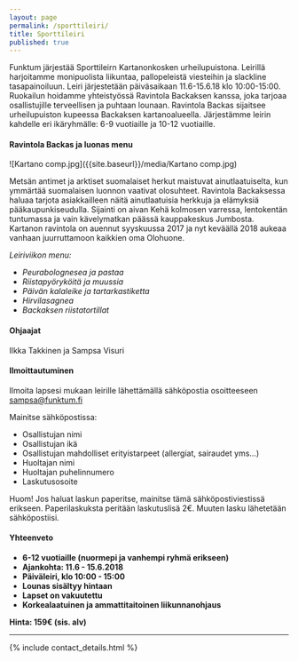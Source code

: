 ```yaml
---
layout: page
permalink: /sporttileiri/
title: Sporttileiri
published: true
---
```



Funktum järjestää Sporttileirn Kartanonkosken urheilupuistona. Leirillä harjoitamme monipuolista liikuntaa, pallopeleistä viesteihin ja slackline tasapainoiluun. Leiri järjestetään päiväsaikaan 11.6-15.6.18 klo 10:00-15:00. Ruokailun hoidamme yhteistyössä Ravintola Backaksen kanssa, joka tarjoaa osallistujille terveellisen ja puhtaan lounaan. Ravintola Backas sijaitsee urheilupuiston kupeessa Backaksen kartanoalueella. Järjestämme leirin kahdelle eri ikäryhmälle: 6-9 vuotiaille ja 10-12 vuotiaille.


#### Ravintola Backas ja luonas menu

![Kartano comp.jpg]({{site.baseurl}}/media/Kartano comp.jpg)


Metsän antimet ja arktiset suomalaiset herkut maistuvat ainutlaatuiselta, kun ymmärtää suomalaisen luonnon vaativat olosuhteet. Ravintola Backaksessa haluaa tarjota asiakkailleen näitä ainutlaatuisia herkkuja ja elämyksiä pääkaupunkiseudulla. Sijainti on aivan Kehä kolmosen varressa, lentokentän tuntumassa ja vain kävelymatkan päässä kauppakeskus Jumbosta. Kartanon ravintola on auennut syyskuussa 2017 ja nyt keväällä 2018 aukeaa vanhaan juurruttamoon kaikkien oma Olohuone.

_Leiriviikon menu:_

- _Peurabolognesea ja pastaa_
- _Riistapyöryköitä ja muussia_
- _Päivän kalaleike ja tartarkastiketta_
- _Hirvilasagnea_
- _Backaksen riistatortillat_

#### Ohjaajat

Ilkka Takkinen ja Sampsa Visuri

#### Ilmoittautuminen

Ilmoita lapsesi mukaan leirille lähettämällä sähköpostia osoitteeseen sampsa@funktum.fi

Mainitse sähköpostissa:

- Osallistujan nimi
- Osallistujan ikä 
- Osallistujan mahdolliset erityistarpeet (allergiat, sairaudet yms...)
- Huoltajan nimi
- Huoltajan puhelinnumero
- Laskutusosoite 

Huom! Jos haluat laskun paperitse, mainitse tämä sähköpostiviestissä erikseen. Paperilaskuksta peritään laskutuslisä 2€. Muuten lasku lähetetään sähköpostiisi.

#### Yhteenveto

- __6-12 vuotiaille (nuormepi ja vanhempi ryhmä erikseen)__
- __Ajankohta: 11.6 - 15.6.2018__
- __Päiväleiri, klo 10:00 - 15:00__
- __Lounas sisältyy hintaan__
- __Lapset on vakuutettu__
- __Korkealaatuinen ja ammattitaitoinen liikunnanohjaus__

__Hinta: 159€ (sis. alv)__

---

{% include contact_details.html %}
